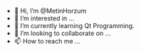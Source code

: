 - 👋 Hi, I’m @MetinHorzum
- 👀 I’m interested in ...
- 🌱 I’m currently learning Qt Programming.
- 💞️ I’m looking to collaborate on ...
- 📫 How to reach me ...

<!---
MetinHorzum/MetinHorzum is a ✨ special ✨ repository because its `README.md` (this file) appears on your GitHub profile.
You can click the Preview link to take a look at your changes.
--->

